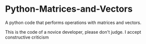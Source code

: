 # Python-Matrices-and-Vectors
A python code that performs operations with matrices and vectors.

This is the code of a novice developer, please don't judge. I accept constructive criticism
